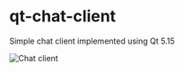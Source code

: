 # qt-chat-client
Simple chat client implemented using Qt 5.15

![Chat client](img/chat-client.png?raw=true "Chat Client")
